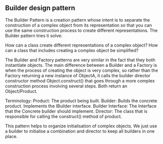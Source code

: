  ## Builder design pattern
 
The Builder Pattern is a creation pattern whose intent is to separate the
construction of a complex object from its representation so that you can use
the same construction process to create different representations.
The Builder pattern tries ti solve:

How can a class create different representations of a complex object?
How can a class that includes creating a complex object be simplified?

The Builder and Factory patterns are very similar in the fact that they both
instantiate objects. The main difference between a Builder and a Factory is
when the process of creating the object is very complex, so rather than the 
Factory returning a new instance of ObjectA, it calls the builder director
constructor method Object.construct() that goes through a more complex 
construction process involving several steps. Both return an Object/Product.

Terminology:
Product: The product being built.
Builder: Builds the concrete product. Implements the IBuilder interface.
Builder Interface: The Interface that the Concrete builder should implement.
Director: The class that is responsible for calling the construct() method of product.

This pattern helps to organize initialisation of complex objects.
 We just use a builder to initialise a combination and director to keep all 
 builders in one place.